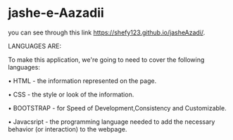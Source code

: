 # jashe-e-Aazadii

you can see through this link https://shefy123.github.io/jasheAzadi/.

LANGUAGES ARE:

To make this application, we're going to need to cover the following languages:

• HTML - the information represented on the page.

• CSS - the style or look of the information.

• BOOTSTRAP - for Speed of Development,Consistency and Customizable.

• Javacsript - the programming language needed to add the necessary behavior (or interaction) to the webpage.
